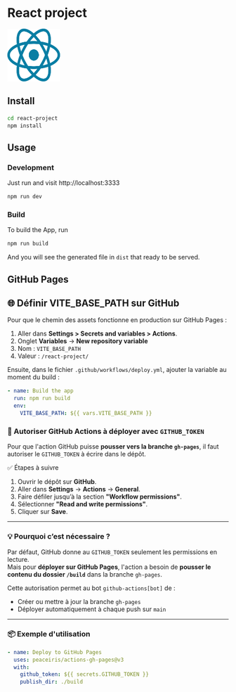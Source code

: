 # React project

<a href="https://fr.react.dev">
  <img src="src/images/react-logo-light.svg" alt="React Logo" width="120" height="120"/>
</a>

## Install

```bash
cd react-project
npm install
```

## Usage

### Development

Just run and visit http://localhost:3333

```bash
npm run dev
```

### Build

To build the App, run

```bash
npm run build
```

And you will see the generated file in `dist` that ready to be served.

## GitHub Pages

## 🌐 Définir VITE_BASE_PATH sur GitHub

Pour que le chemin des assets fonctionne en production sur GitHub Pages :

1. Aller dans **Settings > Secrets and variables > Actions**.
2. Onglet **Variables** → **New repository variable**
3. Nom : `VITE_BASE_PATH`
4. Valeur : `/react-project/`

Ensuite, dans le fichier `.github/workflows/deploy.yml`, ajouter la variable au moment du build :

```yaml
- name: Build the app
  run: npm run build
  env:
    VITE_BASE_PATH: ${{ vars.VITE_BASE_PATH }}
```

### 🔐 Autoriser GitHub Actions à déployer avec `GITHUB_TOKEN`

Pour que l'action GitHub puisse **pousser vers la branche `gh-pages`**, il faut autoriser le `GITHUB_TOKEN` à écrire dans le dépôt.

✅ Étapes à suivre

1. Ouvrir le dépôt sur **GitHub**.
2. Aller dans **Settings** → **Actions** → **General**.
3. Faire défiler jusqu’à la section **"Workflow permissions"**.
4. Sélectionner **"Read and write permissions"**.
5. Cliquer sur **Save**.

---

### 💡 Pourquoi c’est nécessaire ?

Par défaut, GitHub donne au `GITHUB_TOKEN` seulement les permissions en lecture.  
Mais pour **déployer sur GitHub Pages**, l'action a besoin de **pousser le contenu du dossier `/build`** dans la branche `gh-pages`.

Cette autorisation permet au bot `github-actions[bot]` de :

- Créer ou mettre à jour la branche `gh-pages`
- Déployer automatiquement à chaque push sur `main`

---

### 📦 Exemple d'utilisation

```yaml
- name: Deploy to GitHub Pages
  uses: peaceiris/actions-gh-pages@v3
  with:
    github_token: ${{ secrets.GITHUB_TOKEN }}
    publish_dir: ./build
```

